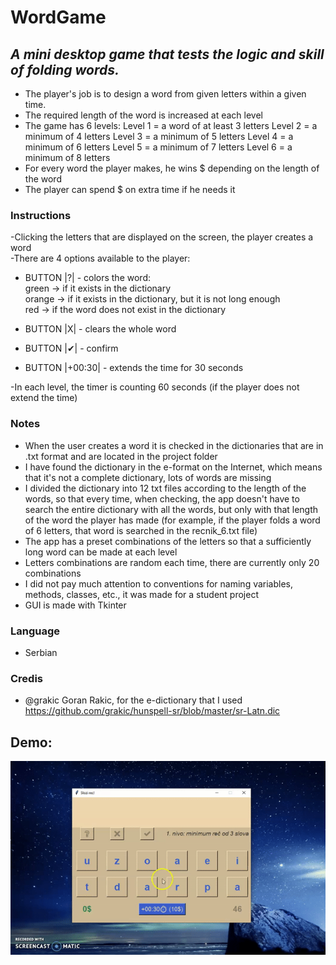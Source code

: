 # WordGame
## **_A mini desktop game that tests the logic and skill of folding words._**
- The player's job is to design a word from given letters within a given time.
- The required length of the word is increased at each level
- The game has 6 levels:
Level 1 = a word of at least 3 letters
Level 2 = a minimum of 4 letters
Level 3 = a minimum of 5 letters
Level 4 = a minimum of 6 letters
Level 5 = a minimum of 7 letters
Level 6 = a minimum of 8 letters
- For every word the player makes, he wins $ depending on the length of the word
- The player can spend $ on extra time if he needs it

### Instructions
-Clicking the letters that are displayed on the screen, the player creates a word<br/>
-There are 4 options available to the player:<br/>
- BUTTON |?| - colors the word:<br/>
green -> if it exists in the dictionary<br/>
orange -> if it exists in the dictionary, but it is not long enough<br/>
red -> if the word does not exist in the dictionary<br/>

- BUTTON |X| - clears the whole word

- BUTTON |✔| - confirm

- BUTTON |+00:30| - extends the time for 30 seconds

-In each level, the timer is counting 60 seconds (if the player does not extend the time)


### Notes
- When the user creates a word it is checked in the dictionaries that are in .txt format and are located in the project folder
- I have found the dictionary in the e-format on the Internet, which means that it's not a complete dictionary, lots of words are missing
- I divided the dictionary into 12 txt files according to the length of the words, so that every time, when checking, the app doesn't have to search the entire dictionary with all the words,
but only with that length of the word the player has made (for example, if the player folds a word of 6 letters, that word is searched in the recnik_6.txt file)
- The app has a preset combinations of the letters so that a sufficiently long word can be made at each level
- Letters combinations are random each time, there are currently only 20 combinations
- I did not pay much attention to conventions for naming variables, methods, classes, etc., it was made for a student project
- GUI is made with Tkinter


### Language
- Serbian

### Credis
- @grakic Goran Rakic, for the e-dictionary that I used
https://github.com/grakic/hunspell-sr/blob/master/sr-Latn.dic

## Demo:
![](demo.gif)
